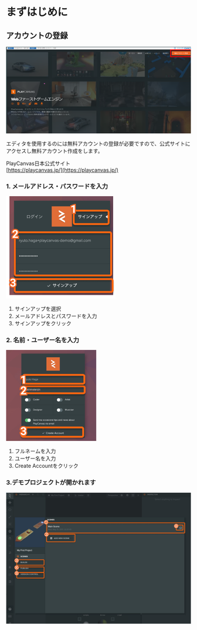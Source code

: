 # まずはじめに

## アカウントの登録

![](.gitbook/assets/a.png)

エディタを使用するのには無料アカウントの登録が必要ですので、公式サイトにアクセスし無料アカウント作成をします。

PlayCanvas日本公式サイト  
[https://playcanvas.jp/](https://playcanvas.jp/)

### 1. メールアドレス・パスワードを入力

![](.gitbook/assets/signup.png)

1. サインアップを選択
2. メールアドレスとパスワードを入力
3. サインアップをクリック

### 2. 名前・ユーザー名を入力

![](.gitbook/assets/createac.png)

1. フルネームを入力
2. ユーザー名を入力
3. Create Accountをクリック

### 3.デモプロジェクトが開かれます

![](.gitbook/assets/demostart.png)

